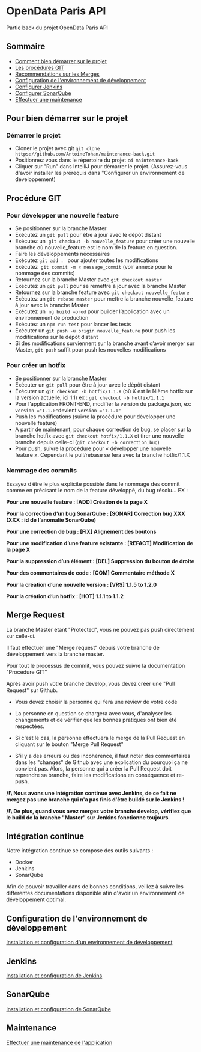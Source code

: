 # OpenData Paris API

Partie back du projet OpenData Paris API

## Sommaire

- [Comment bien démarrer sur le projet](#pour-bien-démarrer-sur-le-projet)
- [Les procédures GIT](#procédure-GIT)
- [Recommendations sur les Merges](#Merge-Request)
- [Configuration de l'environnement de développement](#intégration-continue)
- [Configurer Jenkins](#jenkins)
- [Configurer SonarQube](#sonarqube)
- [Effectuer une maintenance](#maintenance)

## Pour bien démarrer sur le projet


### Démarrer le projet

- Cloner le projet avec git `git clone https://github.com/AntoineTohan/maintenance-back.git`
- Positionnez vous dans le répertoire du projet `cd maintenance-back`
- Cliquer sur "Run" dans IntelliJ pour démarrer le projet. (Assurez-vous d'avoir installer les prérequis dans "Configurer un environnement de développement)
## Procédure GIT

### Pour développer une nouvelle feature

 -	Se positionner sur la branche Master
 -	Exécutez un `git pull` pour être à jour avec le dépôt distant
  -	Exécutez un  `git checkout -b nouvelle_feature` pour créer une nouvelle branche où nouvelle_feature est le nom de la feature en question.
 -	Faire les développements nécessaires
 -	Exécutez `git add . ` pour ajouter toutes les modifications
 -	Exécutez  `git commit -m « message_commit` (voir annexe pour le nommage des commits)
 -	Retournez sur la branche Master avec `git checkout master`
 -	Executez un `git pull` pour se remettre à jour avec la branche Master
 -	Retournez sur la branche feature avec `git checkout nouvelle_feature`
 -	Exécutez un `git rebase master` pour mettre la branche nouvelle_feature à jour avec la branche Master
 -	Exécutez un  `ng build –prod` pour builder l’application avec un environnement de production
 -	Exécutez un `npm run test` pour lancer les tests
 -	Exécuter un `git push -u origin nouvelle_feature` pour push les modifications sur le dépôt distant
 -	Si des modifications surviennent sur la branche avant d’avoir merger sur Master, `git push` suffit pour push les nouvelles modifications

### Pour créer un hotfix

-	Se positionner sur la branche Master
 -	Exécuter un `git pull`  pour être à jour avec le dépôt distant
 -	Exécuter un `git checkout -b hotfix/1.1.X` (où X est le Nième hotfix sur la version actuelle, ici 1.1) ex : `git checkout -b hotfix/1.1.1`
 -	Pour l’application FRONT-END, modifier la version du package.json, ex: `version ="1.1.0"`devient `version ="1.1.1"`
 -	Push les modifications (suivre la procédure pour développer une nouvelle feature)
 -	A partir de maintenant, pour chaque correction de bug, se placer sur la branche hotfix avec `git checkout hotfix/1.1.X` et tirer une nouvelle branche depuis celle-ci (`git checkout -b correction_bug`)
 -	Pour push, suivre la procédure pour « développer une nouvelle feature ». Cependant le pull/rebase se fera avec la branche hotfix/1.1.X

### Nommage des commits

Essayez d’être le plus explicite possible dans le nommage des commit comme en précisant le nom de la feature développé, du bug résolu… EX :


**Pour une nouvelle feature : [ADD] Création de la page X**

**Pour la correction d’un bug SonarQube : [SONAR] Correction bug XXX (XXX : id de l’anomalie SonarQube)**

**Pour une correction de bug : [FIX] Alignement des boutons**

**Pour une modification d’une feature existante : [REFACT] Modification de la page X**

**Pour la suppression d’un élément : [DEL] Suppression du bouton de droite**

**Pour des commentaires de code : [COM] Commentaire méthode X**

**Pour la création d’une nouvelle version : [VRS] 1.1.5 to 1.2.0**

**Pour la création d’un hotfix : [HOT] 1.1.1 to 1.1.2**

## Merge Request

La branche Master étant "Protected", vous ne pouvez pas push directement sur celle-ci. 

Il faut effectuer une "Merge request" depuis votre branche de développement vers la branche master. 

Pour tout le processus de commit, vous pouvez suivre la documentation "Procédure GIT"

Aprés avoir push votre branche develop, vous devez créer une "Pull Request" sur Github. 

* Vous devez choisir la personne qui fera une review de votre code

* La personne en question se chargera avec vous, d'analyser les changements et de vérifier que les bonnes pratiques ont bien été respectées. 

* Si c'est le cas, la personne effectuera le merge de la Pull Request en cliquant sur le bouton "Merge Pull Request"

* S'il y a des erreurs ou des incohérence, il faut noter des commentaires dans les "changes" de Github avec une explication du pourquoi ça ne convient pas. Alors, la personne qui a créer la Pull Request doit reprendre sa branche, faire les modifications en conséquence et re-push. 

**/!\ Nous avons une intégration continue avec Jenkins, de ce fait ne mergez pas une branche qui n'a pas finis d'être buildé sur le Jenkins !**

**/!\ De plus, quand vous avez mergez votre branche develop, vérifiez que le build de la branche "Master" sur Jenkins fonctionne toujours**



## Intégration continue

Notre intégration continue se compose des outils suivants : 

- Docker
- Jenkins
- SonarQube

Afin de pouvoir travailler dans de bonnes conditions, veillez à suivre les différentes documentations disponible afin d'avoir un environnement de développement optimal. 


## Configuration de l'environnement de développement
[Installation et configuration d'un environnement de développement](docs/conf-env.md)


## Jenkins
[Installation et configuration de Jenkins](docs/conf-jenkins.md)

## SonarQube
[Installation et configuration de SonarQube](docs/conf-sonar.md)

## Maintenance

[Effectuer une maintenance de l'application](docs/maintenance.md)


